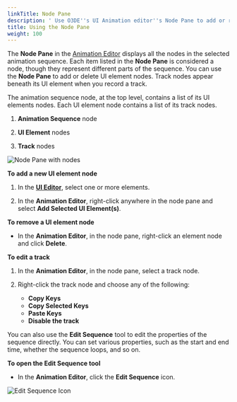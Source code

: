 ```yaml
---
linkTitle: Node Pane
description: ' Use O3DE''s UI Animation editor''s Node Pane to add or remove UI elements in an animation sequence. '
title: Using the Node Pane
weight: 100
---
```


The **Node Pane** in the [Animation Editor](../) displays all the nodes in the selected animation sequence. Each item listed in the **Node Pane** is considered a node, though they represent different parts of the sequence. You can use the **Node Pane** to add or delete UI element nodes. Track nodes appear beneath its UI element when you record a track.

The animation sequence node, at the top level, contains a list of its UI elements nodes. Each UI element node contains a list of its track nodes.

1. **Animation Sequence** node

1. **UI Element** nodes

1. **Track** nodes

![Node Pane with nodes](/images/user-guide/interactivity/user-interface/animating/animation-editor/editing/ui-animation-node-pane.png)

**To add a new UI element node**

1. In the [**UI Editor**](/docs/user-guide/interactivity/user-interface/editor), select one or more elements.

1. In the **Animation Editor**, right-click anywhere in the node pane and select **Add Selected UI Element(s)**.

**To remove a UI element node**
+ In the **Animation Editor**, in the node pane, right-click an element node and click **Delete**.

**To edit a track**

1. In the **Animation Editor**, in the node pane, select a track node.

1. Right-click the track node and choose any of the following:
   + **Copy Keys**
   + **Copy Selected Keys**
   + **Paste Keys**
   + **Disable the track**

You can also use the **Edit Sequence** tool to edit the properties of the sequence directly. You can set various properties, such as the start and end time, whether the sequence loops, and so on.

**To open the Edit Sequence tool**
+ In the **Animation Editor**, click the **Edit Sequence** icon.

![Edit Sequence Icon](/images/user-guide/interactivity/user-interface/animating/animation-editor/editing/ui-animation-edit-sequence.png)
